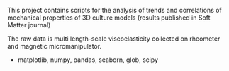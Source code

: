 This project contains scripts for the analysis of trends and correlations of mechanical properties of 3D culture models (results published in Soft Matter journal)

The raw data is multi length-scale viscoelasticity collected on rheometer and magnetic micromanipulator.

- matplotlib, numpy, pandas, seaborn, glob, scipy
